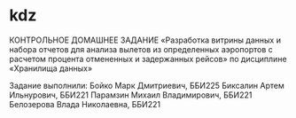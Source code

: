# kdz

КОНТРОЛЬНОЕ ДОМАШНЕЕ ЗАДАНИЕ
 «Разработка витрины данных и набора отчетов для анализа вылетов из определенных аэропортов с расчетом процента отмененных и задержанных рейсов»
по дисциплине «Хранилища данных»

Задание выполнили:
Бойко Марк Дмитриевич, ББИ225
Биксалин Артем Ильнурович, ББИ221
Парамзин Михаил Владимирович, ББИ221 
Белозерова Влада Николаевна, ББИ221

